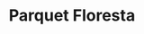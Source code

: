 ---
title: "Parquet Floresta"
url: /ciudad-autonoma-de-buenos-aires/parquet-floresta/
shop: general
---